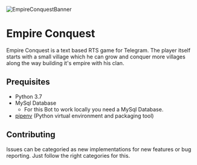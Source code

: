 ![EmpireConquestBanner](https://imgshare.io/images/2020/06/19/Empire-Conquestedit.md.png)
# Empire Conquest
Empire Conquest is a text based RTS game for Telegram. The player itself starts with a small village which he can grow and conquer more villages along the way building it's empire with his clan.

## Prequisites

- Python 3.7
- MySql Database
    - For this Bot to work locally you need a MySql Database.
- [pipenv](https://github.com/pypa/pipenv) (Python virtual environment and packaging tool)

## Contributing
Issues can be categoried as new implementations for new features or bug reporting. Just follow the right categories for this.
